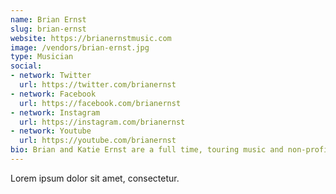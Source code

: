 ```yaml
---
name: Brian Ernst
slug: brian-ernst
website: https://brianernstmusic.com
image: /vendors/brian-ernst.jpg
type: Musician
social: 
- network: Twitter
  url: https://twitter.com/brianernst
- network: Facebook
  url: https://facebook.com/brianernst
- network: Instagram
  url: https://instagram.com/brianernst
- network: Youtube
  url: https://youtube.com/brianernst
bio: Brian and Katie Ernst are a full time, touring music and non-profit duo, originally from Ohio (USA).  
---
```

Lorem ipsum dolor sit amet, consectetur.
